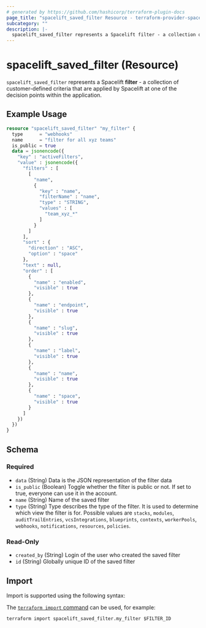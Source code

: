 ```yaml
---
# generated by https://github.com/hashicorp/terraform-plugin-docs
page_title: "spacelift_saved_filter Resource - terraform-provider-spacelift"
subcategory: ""
description: |-
  spacelift_saved_filter represents a Spacelift filter - a collection of customer-defined criteria that are applied by Spacelift at one of the decision points within the application.
---
```


# spacelift_saved_filter (Resource)

`spacelift_saved_filter` represents a Spacelift **filter** - a collection of customer-defined criteria that are applied by Spacelift at one of the decision points within the application.

## Example Usage

```terraform
resource "spacelift_saved_filter" "my_filter" {
  type      = "webhooks"
  name      = "filter for all xyz teams"
  is_public = true
  data = jsonencode({
    "key" : "activeFilters",
    "value" : jsonencode({
      "filters" : [
        [
          "name",
          {
            "key" : "name",
            "filterName" : "name",
            "type" : "STRING",
            "values" : [
              "team_xyz_*"
            ]
          }
        ]
      ],
      "sort" : {
        "direction" : "ASC",
        "option" : "space"
      },
      "text" : null,
      "order" : [
        {
          "name" : "enabled",
          "visible" : true
        },
        {
          "name" : "endpoint",
          "visible" : true
        },
        {
          "name" : "slug",
          "visible" : true
        },
        {
          "name" : "label",
          "visible" : true
        },
        {
          "name" : "name",
          "visible" : true
        },
        {
          "name" : "space",
          "visible" : true
        }
      ]
    })
  })
}
```

<!-- schema generated by tfplugindocs -->
## Schema

### Required

- `data` (String) Data is the JSON representation of the filter data
- `is_public` (Boolean) Toggle whether the filter is public or not. If set to true, everyone can use it in the account.
- `name` (String) Name of the saved filter
- `type` (String) Type describes the type of the filter. It is used to determine which view the filter is for. Possible values are `stacks`, `modules`, `auditTrailEntries`, `vcsIntegrations`, `blueprints`, `contexts`, `workerPools`, `webhooks`, `notifications`, `resources`, `policies`.

### Read-Only

- `created_by` (String) Login of the user who created the saved filter
- `id` (String) Globally unique ID of the saved filter

## Import

Import is supported using the following syntax:

The [`terraform import` command](https://developer.hashicorp.com/terraform/cli/commands/import) can be used, for example:

```shell
terraform import spacelift_saved_filter.my_filter $FILTER_ID
```
